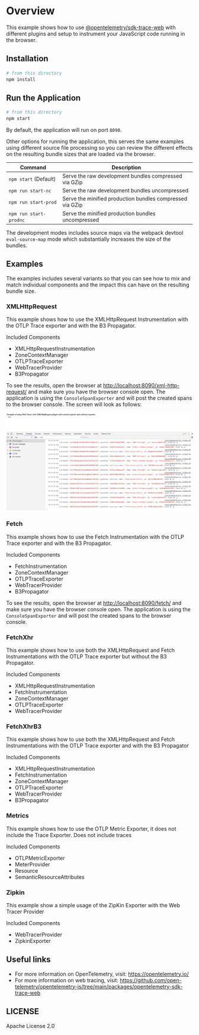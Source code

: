 # Overview

This example shows how to use [@opentelemetry/sdk-trace-web](https://github.com/open-telemetry/opentelemetry-js/tree/main/packages/opentelemetry-sdk-trace-web) with different plugins and setup to instrument your JavaScript code running in the browser.

## Installation

```sh
# from this directory
npm install
```

## Run the Application

```sh
# from this directory
npm start
```

By default, the application will run on port `8090`.

Other options for running the application, this serves the same examples using different source file processing so you can review the different effects on the resulting bundle sizes that are loaded via the browser.

| Command | Description
|---------|------------
| `npm start` (Default) | Serve the raw development bundles compressed via GZip
| `npm run start-nc` | Serve the raw development bundles uncompressed
| `npm run start-prod` | Serve the minified production bundles compressed via GZip
| `npm run start-prodnc` | Serve the minified production bundles uncompressed

The development modes includes source maps via the webpack devtool `eval-source-map` mode which substantially increases the size of the bundles.

## Examples

The examples includes several variants so that you can see how to mix and match individual components and the impact this can have on the resulting bundle size.

### XMLHttpRequest

This example shows how to use the XMLHttpRequest Instrumentation with the OTLP Trace exporter and  with the B3 Propagator.

Included Components

- XMLHttpRequestInstrumentation
- ZoneContextManager
- OTLPTraceExporter
- WebTracerProvider
- B3Propagator

To see the results, open the browser at <http://localhost:8090/xml-http-request/> and make sure you have the browser console open. The application is using the `ConsoleSpanExporter` and will post the created spans to the browser console.
The screen will look as follows:

![Screenshot of the running example](images/xml-http-request.png)

### Fetch

This example shows how to use the Fetch Instrumentation with the OTLP Trace exporter and with the B3 Propagator.

Included Components

- FetchInstrumentation
- ZoneContextManager
- OTLPTraceExporter
- WebTracerProvider
- B3Propagator

To see the results, open the browser at <http://localhost:8090/fetch/> and make sure you have the browser console open. The application is using the `ConsoleSpanExporter` and will post the created spans to the browser console.

### FetchXhr

This example shows how to use both the XMLHttpRequest and Fetch Instrumentations with the OTLP Trace exporter but without the B3 Propagator.

Included Components

- XMLHttpRequestInstrumentation
- FetchInstrumentation
- ZoneContextManager
- OTLPTraceExporter
- WebTracerProvider

### FetchXhrB3

This example shows how to use both the XMLHttpRequest and Fetch Instrumentations with the OTLP Trace exporter and with the B3 Propagator

Included Components

- XMLHttpRequestInstrumentation
- FetchInstrumentation
- ZoneContextManager
- OTLPTraceExporter
- WebTracerProvider
- B3Propagator

### Metrics

This example shows how to use the OTLP Metric Exporter, it does not include the Trace Exporter. Does not include traces

Included Components

- OTLPMetricExporter
- MeterProvider
- Resource
- SemanticResourceAttributes

### Zipkin

This example show a simple usage of the ZipKin Exporter with the Web Tracer Provider

Included Components

- WebTracerProvider
- ZipkinExporter

## Useful links

- For more information on OpenTelemetry, visit: <https://opentelemetry.io/>
- For more information on web tracing, visit: <https://github.com/open-telemetry/opentelemetry-js/tree/main/packages/opentelemetry-sdk-trace-web>

## LICENSE

Apache License 2.0

